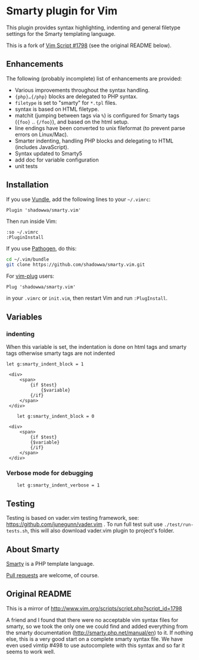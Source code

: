 # Smarty plugin for Vim

This plugin provides syntax highlighting, indenting and general filetype
settings for the Smarty templating language.

This is a fork of [Vim Script #1798](http://www.vim.org/scripts/script.php?script_id=1798)
(see the original README below).

## Enhancements

The following (probably incomplete) list of enhancements are provided:

* Various improvements throughout the syntax handling.
* `{php}…{/php}` blocks are delegated to PHP syntax.
* `filetype` is set to "smarty" for `*.tpl` files.
* syntax is based on HTML filetype.
* matchit (jumping between tags via `%`) is configured for Smarty tags
  (`{foo}` .. `{/foo}`), and based on the html setup.
* line endings have been converted to unix fileformat (to prevent
  parse errors on Linux/Mac).
* Smarter indenting, handling PHP blocks and delegating to HTML (includes
  JavaScript).
* Syntax updated to Smarty5
* add doc for variable configuration
* unit tests

## Installation

If you use [Vundle](https://github.com/gmarik/vundle), add the following lines
to your `~/.vimrc`:

```vim
Plugin 'shadowwa/smarty.vim'
```

Then run inside Vim:

```vim
:so ~/.vimrc
:PluginInstall
```

If you use [Pathogen](https://github.com/tpope/vim-pathogen), do this:

```sh
cd ~/.vim/bundle
git clone https://github.com/shadowwa/smarty.vim.git
```

For [vim-plug](https://github.com/junegunn/vim-plug) users:

```vim
Plug 'shadowwa/smarty.vim'
```

in your `.vimrc` or `init.vim`, then restart Vim and run `:PlugInstall`.

## Variables

### indenting

When this variable is set, the indentation is done on html tags and smarty
tags otherwise smarty tags are not indented

```vim
let g:smarty_indent_block = 1
```

```smarty
 <div>
     <span>
         {if $test}
             {$variable}
         {/if}
     </span>
 </div>
```

```vim
    let g:smarty_indent_block = 0
```

```smarty
 <div>
     <span>
         {if $test}
         {$variable}
         {/if}
     </span>
 </div>
```

### Verbose mode for debugging

```vim
    let g:smarty_indent_verbose = 1
```

## Testing

Testing is based on vader.vim testing framework, see:
<https://github.com/junegunn/vader.vim> . To run full test suit use
`./test/run-tests.sh`, this will also download vader.vim plugin to project's
folder.

## About Smarty

[Smarty](https://smarty-php.github.io/smarty/stable/) is a PHP template language.

[Pull requests](https://github.com/shadowwa/smarty.vim) are welcome, of course.

## Original README

This is a mirror of <http://www.vim.org/scripts/script.php?script_id=1798>

A friend and I found that there were no acceptable vim syntax files for smarty,
so we took the only one we could find and added everything from the smarty
documentation (<http://smarty.php.net/manual/en>) to it.  If nothing else,
this is a very good start on a complete smarty syntax file.  We have even used
vimtip #498 to use autocomplete with this syntax and so far it seems to work well.
